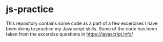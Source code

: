 # js-practice

This repository contains some code as a part of a few excercises I have been doing to practice my Javascript skills.
Some of the code has been taken from the excercise questions in https://javascript.info/
